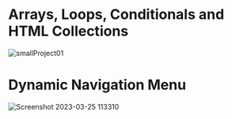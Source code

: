 # Arrays, Loops, Conditionals and HTML Collections
![smallProject01](https://user-images.githubusercontent.com/105762453/223839236-34b98f03-0945-48e3-9b83-143487ed6395.png)
# Dynamic Navigation Menu
![Screenshot 2023-03-25 113310](https://user-images.githubusercontent.com/105762453/227733037-9a83d68f-93fc-4240-80fb-8dba9415161a.png)
